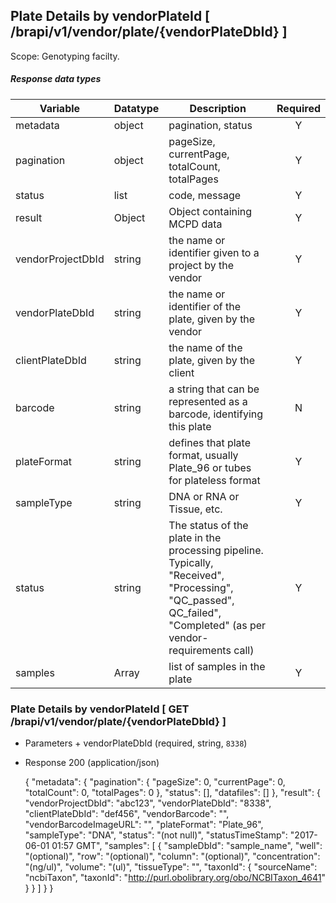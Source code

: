 ## Plate Details by vendorPlateId [ /brapi/v1/vendor/plate/{vendorPlateDbId} ] 
Scope: Genotyping facilty.

##### Response data types

|Variable|Datatype|Description|Required|  
|------|------|------|:-----:|
|metadata|object|pagination, status|Y|
|pagination|object|pageSize, currentPage, totalCount, totalPages|Y|
|status|list|code, message|Y|
|result|Object|Object containing MCPD data|Y|
|vendorProjectDbId|string|the name or identifier given to a project by the vendor|Y|
|vendorPlateDbId|string|the name or identifier of the plate, given by the vendor|Y|
|clientPlateDbId|string|the name of the plate, given by the client|Y|
|barcode|string|a string that can be represented as a barcode, identifying this plate|N|
|plateFormat|string|defines that plate format, usually Plate_96 or tubes for plateless format|Y|
|sampleType|string|DNA or RNA or Tissue, etc.|Y|
|status|string|The status of the plate in the processing pipeline. Typically,  "Received", "Processing", "QC_passed", QC_failed", "Completed" (as per vendor-requirements call)|Y|
|samples|Array|list of samples in the plate|Y|
 

### Plate Details by vendorPlateId [ GET /brapi/v1/vendor/plate/{vendorPlateDbId} ] 
+ Parameters
         + vendorPlateDbId (required, string, `8338`)

+ Response 200 (application/json)

    {
        "metadata": {
            "pagination": {
                "pageSize": 0,
                "currentPage": 0,
                "totalCount": 0,
                "totalPages": 0
            },
            "status": [],
            "datafiles": []
        },
        "result": {
            "vendorProjectDbId": "abc123",
            "vendorPlateDbId": "8338",
            "clientPlateDbId": "def456",
            "vendorBarcode": "",
            "vendorBarcodeImageURL": "",
            "plateFormat": "Plate_96",
            "sampleType": "DNA",
            "status": "(not null)",
            "statusTimeStamp": "2017-06-01 01:57 GMT",
            "samples": [
                {
                    "sampleDbId": "sample_name",
                    "well": "(optional)",
                    "row": "(optional)",
                    "column": "(optional)",
                    "concentration": "(ng/ul)",
                    "volume": "(ul)",
                    "tissueType": "",
                    "taxonId": {
                        "sourceName": "ncbiTaxon",
                        "taxonId": "http://purl.obolibrary.org/obo/NCBITaxon_4641"
                    }
                }
            ]
        }
    }
